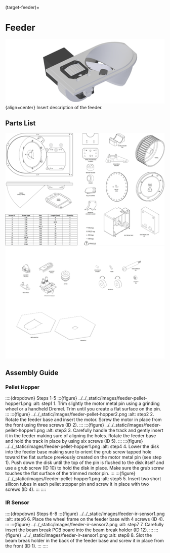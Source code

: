 (target-feeder)=
# Feeder
![Feeder](../../_static/images/feeder.png){align=center}
Insert description of the feeder.

## Parts List
![Parts1](../../_static/images/feeder-main.png)
![Parts2](../../_static/images/feeder-parts.png)

## Assembly Guide
### Pellet Hopper
::::{dropdown} Steps 1-5
:::{figure} ../../_static/images/feeder-pellet-hopper1.png
:alt: step1
1\. Trim slightly the motor metal pin using a grinding wheel or a handheld Dremel. Trim until you create a flat surface on the pin. 
:::
:::{figure} ../../_static/images/feeder-pellet-hopper2.png
:alt: step2
2\. Rotate the feeder base and insert the motor. Screw the motor in place from the front using three screws (ID 2).
:::
:::{figure} ../../_static/images/feeder-pellet-hopper1.png
:alt: step3
3\. Carefully handle the track and gently insert it in the feeder making sure of aligning the holes. Rotate the feeder base and hold the track in place by using six screws (ID 5).
:::
:::{figure} ../../_static/images/feeder-pellet-hopper1.png
:alt: step4
4\. Lower the disk into the feeder base making sure to orient the grub screw tapped hole toward the flat surface previously created on the motor metal pin (see step 1). Push down the disk until the top of the pin is flushed to the disk itself and use a grub screw (ID 10) to hold the disk in place. Make sure the grub screw touches the flat surface of the trimmed motor pin.
:::
:::{figure} ../../_static/images/feeder-pellet-hopper1.png
:alt: step5
5\. Insert two short silicon tubes in each pellet stopper pin and screw it in place with two screws (ID 4). 
:::
::::

### IR Sensor
::::{dropdown} Steps 6-8 
:::{figure} ../../_static/images/feeder-ir-sensor1.png
:alt: step6
6\. Place the wheel frame on the feeder base with 4 screws (ID 4).
:::
:::{figure} ../../_static/images/feeder-ir-sensor2.png
:alt: step7
7\. Carefully insert the beam break PCB board into the beam break holder (ID 12).
:::
:::{figure} ../../_static/images/feeder-ir-sensor1.png
:alt: step8
8\. Slot the beam break holder in the back of the feeder base and screw it in place from the front (ID 1).
:::
::::